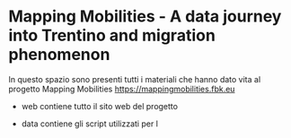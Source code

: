#  Mapping Mobilities  - A data journey into Trentino and migration phenomenon

In questo spazio sono presenti tutti i materiali che hanno dato vita al progetto Mapping Mobilities
https://mappingmobilities.fbk.eu

- web
contiene tutto il sito web del progetto

- data
contiene gli script utilizzati per l

